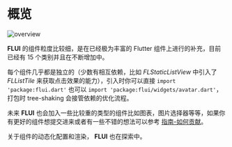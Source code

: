 # 概览

![overview](http://abtfun.oss-cn-beijing.aliyuncs.com/img/2019-12-15-components_overview.png)

**FLUI** 的组件粒度比较细，是在已经极为丰富的 Flutter 组件上进行的补充，目前已经有 15 个类别并且在不断增加中。

每个组件几乎都是独立的（少数有相互依赖，比如 *FLStaticListView* 中引入了 *FLListTile* 来获取点击效果的能力），引入时你可以直接 `import 'package:flui.dart'` 也可以 `import 'package:flui/widgets/avatar.dart'`，打包时 tree-shaking 会接管依赖的优化流程。

未来 **FLUI** 也会加入一些比较重的类型的组件比如图表，图片选择器等等，如果你有更好的组件想提交进来或者有一些不错的想法可以参考 [指南-如何贡献](https://flui.xin/guide.html#如何贡献)。

关于组件的动态化配置和渲染， **FLUI** 也在探索中。

